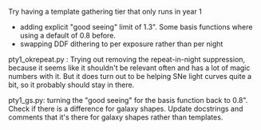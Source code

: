 Try having a template gathering tier that only runs in year 1

* adding explicit "good seeing" limit of 1.3". Some basis functions where using a default of 0.8 before.
* swapping DDF dithering to per exposure rather than per night



pty1_okrepeat.py : Trying out removing the repeat-in-night suppression, because it seems like 
it shouldn't be relevant often and has a lot of magic numbers with it. But it does turn out to be helping SNe light curves quite a bit, so it probably should stay in there.

pty1_gs.py: turning the "good seeing" for the basis function back to 0.8". Check if there is a difference for galaxy shapes. Update docstrings and comments that it's there for galaxy shapes rather than templates.

